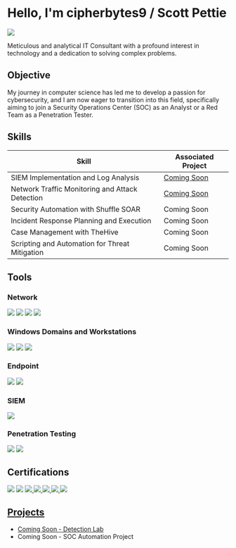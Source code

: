 # Hello, I'm cipherbytes9 / Scott Pettie
<a href="https://linkedin.com/in/scottpettie"><img src="https://img.shields.io/badge/-LinkedIn-0072b1?&style=for-the-badge&logo=linkedin&logoColor=white" /></a>

Meticulous and analytical IT Consultant with a profound interest in technology and a dedication to solving complex problems.

## Objective

My journey in computer science has led me to develop a passion for cybersecurity, and I am now eager to transition into this field, specifically aiming to join a Security Operations Center (SOC) as an Analyst or a Red Team as a Penetration Tester.

## Skills

| Skill                                         | Associated Project         |
|-----------------------------------------------|----------------------------|
| SIEM Implementation and Log Analysis          | <a href="">Coming Soon</a>|
| Network Traffic Monitoring and Attack Detection | <a href="">Coming Soon</a>|
| Security Automation with Shuffle SOAR         | Coming Soon |
| Incident Response Planning and Execution      | Coming Soon |
| Case Management with TheHive                  | Coming Soon |
| Scripting and Automation for Threat Mitigation | Coming Soon |

## Tools
### Network
<div>
    <img src="https://img.shields.io/badge/-Wireshark-1679A7?&style=for-the-badge&logo=Wireshark&logoColor=white" />
    <img src="https://img.shields.io/badge/-Nessus-00C4A7?style=for-the-badge&logo=tenable&logoColor=white" />
    <img src="https://img.shields.io/badge/-OpenVAS-3877B0?style=for-the-badge&logo=openvas&logoColor=white" />
    <img src="https://img.shields.io/badge/-NMAP-3877B0?style=for-the-badge&logo=nmap&logoColor=white" />


</div>

### Windows Domains and Workstations
<div>
    <img src="https://img.shields.io/badge/-Windows%20Server-0078D6?style=for-the-badge&logo=windows&logoColor=white" />
    <img src="https://img.shields.io/badge/-Active%20Directory-003399?style=for-the-badge&logo=microsoft&logoColor=white" />
    <img src="https://img.shields.io/badge/-Windows%2010%2F11-0078D6?style=for-the-badge&logo=windows&logoColor=white" />

</div>

### Endpoint
<div>
    <img src="https://img.shields.io/badge/-Microsoft_Defender_for_Endpoint-00A4EF?&style=for-the-badge&logo=Microsoft&logoColor=white" />
    <img src="https://img.shields.io/badge/-Sophos-2F67BC?style=for-the-badge&logo=sophos&logoColor=white" />

</div>

### SIEM
<div>
    <img src="https://img.shields.io/badge/-Wazuh-000000?&style=for-the-badge&logo=Wazuh&logoColor=white" />

</div>

### Penetration Testing
<div>
    <img src="https://img.shields.io/badge/-Kali%20Linux-557C94?style=for-the-badge&logo=Kali%20Linux&logoColor=white" />
    <img src="https://img.shields.io/badge/-Burpsuite-557C94?style=for-the-badge&logo=burpsuite&logoColor=white" />
</div>

## Certifications
<div>
    <img src="https://img.shields.io/badge/-A%2B-4D4D4D?&style=for-the-badge&logo=CompTIA&logoColor=white" />
    <a href="https://images.credential.net/embed/ozmf0t8o_f460a7935355e513dfb2d8e758a6dea8c7b63f7b3302e7cf5d0e3a7c057fc55f.png" target="_blank"><img src="https://img.shields.io/badge/-PJPT-0A66C2?style=for-the-badge&logo=hackthebox&logoColor=white" /></a>
    <a href="https://tryhackme-certificates.s3-eu-west-1.amazonaws.com/THM-KEKNTLIHLK.png"><img src="https://img.shields.io/badge/-Jr_Penetration_Tester-000000?&style=for-the-badge&logo=tryhackme&logoColor=white" />
    <a href="https://tryhackme-certificates.s3-eu-west-1.amazonaws.com/THM-MIOSYM3P9V.png"><img src="https://img.shields.io/badge/-Security_Engineer-000000?&style=for-the-badge&logo=tryhackme&logoColor=white" />
    <a href="https://tryhackme-certificates.s3-eu-west-1.amazonaws.com/THM-Y3R3QOOU5D.png"><img src="https://img.shields.io/badge/-Cyber_Security_Learning_Path-000000?&style=for-the-badge&logo=tryhackme&logoColor=white" />
    <a href="https://tryhackme-certificates.s3-eu-west-1.amazonaws.com/THM-4WMR4XA3CB.png"><img src="https://img.shields.io/badge/-Security_Learning_Path-000000?&style=for-the-badge&logo=tryhackme&logoColor=white" />
    <img src="https://img.shields.io/badge/-CMNA-4D4D4D?&style=for-the-badge&logo=cisco&logoColor=white" />

</div>

## Projects
- <a href="">Coming Soon - Detection Lab</a>
- Coming Soon - SOC Automation Project
